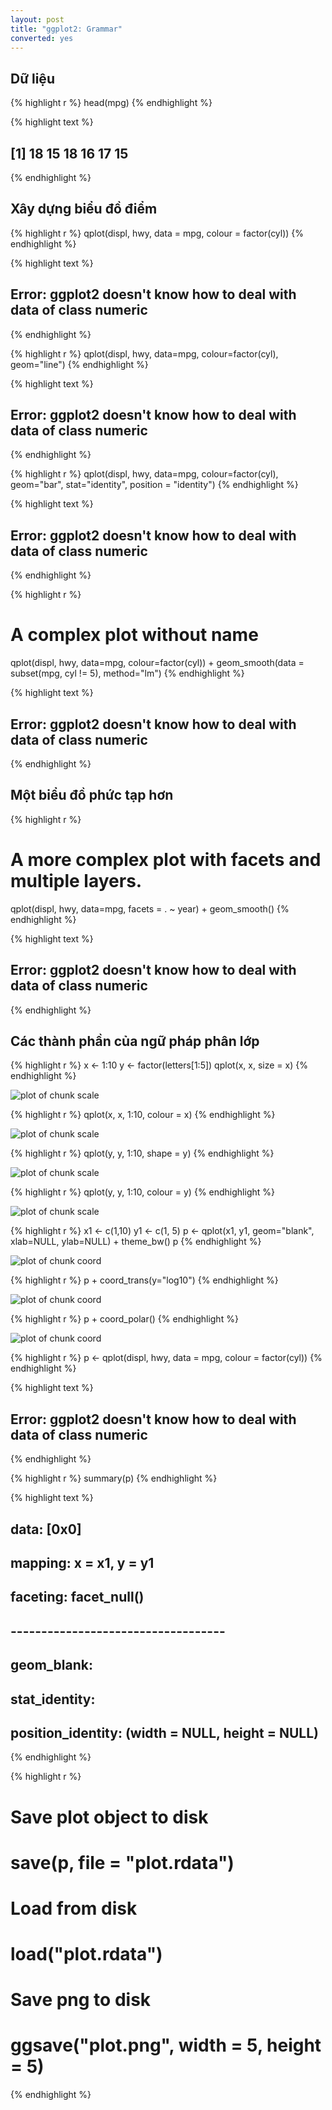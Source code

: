 ```yaml
---
layout: post
title: "ggplot2: Grammar"
converted: yes
---
```

 
## Dữ liệu
 

{% highlight r %}
head(mpg)
{% endhighlight %}



{% highlight text %}
## [1] 18 15 18 16 17 15
{% endhighlight %}
 
## Xây dựng biểu đồ điểm
 

{% highlight r %}
qplot(displ, hwy, data = mpg, colour = factor(cyl))
{% endhighlight %}



{% highlight text %}
## Error: ggplot2 doesn't know how to deal with data of class numeric
{% endhighlight %}



{% highlight r %}
qplot(displ, hwy, data=mpg, colour=factor(cyl), geom="line")
{% endhighlight %}



{% highlight text %}
## Error: ggplot2 doesn't know how to deal with data of class numeric
{% endhighlight %}



{% highlight r %}
qplot(displ, hwy, data=mpg, colour=factor(cyl), geom="bar", 
  stat="identity", position = "identity")
{% endhighlight %}



{% highlight text %}
## Error: ggplot2 doesn't know how to deal with data of class numeric
{% endhighlight %}



{% highlight r %}
# A complex plot without name
qplot(displ, hwy, data=mpg, colour=factor(cyl)) + 
  geom_smooth(data = subset(mpg, cyl != 5), method="lm")
{% endhighlight %}



{% highlight text %}
## Error: ggplot2 doesn't know how to deal with data of class numeric
{% endhighlight %}
 
## Một biểu đồ phức tạp hơn
 

{% highlight r %}
# A more complex plot with facets and multiple layers.
qplot(displ, hwy, data=mpg, facets = . ~ year) + geom_smooth()
{% endhighlight %}



{% highlight text %}
## Error: ggplot2 doesn't know how to deal with data of class numeric
{% endhighlight %}
 
## Các thành phần của ngữ pháp phân lớp
 

{% highlight r %}
x <- 1:10
y <- factor(letters[1:5])
qplot(x, x, size = x)
{% endhighlight %}

![plot of chunk scale](../../figures/ggplot2-grammar-mastery/scale-1.png) 

{% highlight r %}
qplot(x, x, 1:10, colour = x)
{% endhighlight %}

![plot of chunk scale](../../figures/ggplot2-grammar-mastery/scale-2.png) 

{% highlight r %}
qplot(y, y, 1:10, shape = y)
{% endhighlight %}

![plot of chunk scale](../../figures/ggplot2-grammar-mastery/scale-3.png) 

{% highlight r %}
qplot(y, y, 1:10, colour = y)
{% endhighlight %}

![plot of chunk scale](../../figures/ggplot2-grammar-mastery/scale-4.png) 
 

{% highlight r %}
x1 <- c(1,10)
y1 <- c(1, 5)
p <- qplot(x1, y1, geom="blank", xlab=NULL, ylab=NULL) + theme_bw()
p 
{% endhighlight %}

![plot of chunk coord](../../figures/ggplot2-grammar-mastery/coord-1.png) 

{% highlight r %}
p + coord_trans(y="log10")
{% endhighlight %}

![plot of chunk coord](../../figures/ggplot2-grammar-mastery/coord-2.png) 

{% highlight r %}
p + coord_polar()
{% endhighlight %}

![plot of chunk coord](../../figures/ggplot2-grammar-mastery/coord-3.png) 
 

{% highlight r %}
p <- qplot(displ, hwy, data = mpg, colour = factor(cyl))
{% endhighlight %}



{% highlight text %}
## Error: ggplot2 doesn't know how to deal with data of class numeric
{% endhighlight %}



{% highlight r %}
summary(p)
{% endhighlight %}



{% highlight text %}
## data: [0x0]
## mapping:  x = x1, y = y1
## faceting: facet_null() 
## -----------------------------------
## geom_blank:  
## stat_identity:  
## position_identity: (width = NULL, height = NULL)
{% endhighlight %}



{% highlight r %}
# Save plot object to disk
# save(p, file = "plot.rdata")
# Load from disk
# load("plot.rdata")
# Save png to disk
# ggsave("plot.png", width = 5, height = 5)
{% endhighlight %}
